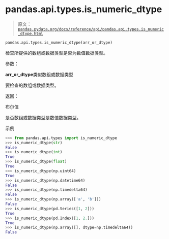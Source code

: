 # pandas.api.types.is_numeric_dtype

> 原文：[`pandas.pydata.org/docs/reference/api/pandas.api.types.is_numeric_dtype.html`](https://pandas.pydata.org/docs/reference/api/pandas.api.types.is_numeric_dtype.html)

```py
pandas.api.types.is_numeric_dtype(arr_or_dtype)
```

检查所提供的数组或数据类型是否为数值数据类型。

参数：

**arr_or_dtype**类似数组或数据类型

要检查的数组或数据类型。

返回：

布尔值

是否数组或数据类型是数值数据类型。

示例

```py
>>> from pandas.api.types import is_numeric_dtype
>>> is_numeric_dtype(str)
False
>>> is_numeric_dtype(int)
True
>>> is_numeric_dtype(float)
True
>>> is_numeric_dtype(np.uint64)
True
>>> is_numeric_dtype(np.datetime64)
False
>>> is_numeric_dtype(np.timedelta64)
False
>>> is_numeric_dtype(np.array(['a', 'b']))
False
>>> is_numeric_dtype(pd.Series([1, 2]))
True
>>> is_numeric_dtype(pd.Index([1, 2.]))
True
>>> is_numeric_dtype(np.array([], dtype=np.timedelta64))
False 
```
